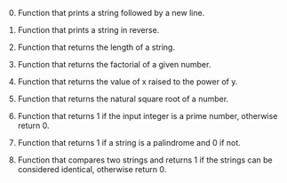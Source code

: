 0. Function that prints a string followed by a new line.

1. Function that prints a string in reverse.

2. Function that returns the length of a string.

3. Function that returns the factorial of a given number.

4. Function that returns the value of x raised to the power of y.

5. Function that returns the natural square root of a number.

6. Function that returns 1 if the input integer is a prime number, otherwise return 0.

7. Function that returns 1 if a string is a palindrome and 0 if not.

8. Function that compares two strings and returns 1 if the strings can be considered identical, otherwise return 0.
